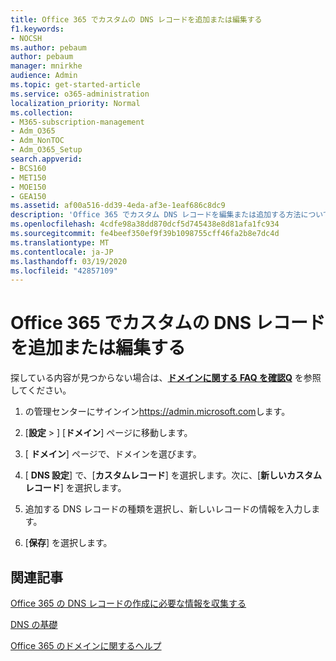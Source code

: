 ```yaml
---
title: Office 365 でカスタムの DNS レコードを追加または編集する
f1.keywords:
- NOCSH
ms.author: pebaum
author: pebaum
manager: mnirkhe
audience: Admin
ms.topic: get-started-article
ms.service: o365-administration
localization_priority: Normal
ms.collection:
- M365-subscription-management
- Adm_O365
- Adm_NonTOC
- Adm_O365_Setup
search.appverid:
- BCS160
- MET150
- MOE150
- GEA150
ms.assetid: af00a516-dd39-4eda-af3e-1eaf686c8dc9
description: 'Office 365 でカスタム DNS レコードを編集または追加する方法について説明します。 '
ms.openlocfilehash: 4cdfe98a38dd870dcf5d745438e8d81afa1fc934
ms.sourcegitcommit: fe4beef350ef9f39b1098755cff46fa2b8e7dc4d
ms.translationtype: MT
ms.contentlocale: ja-JP
ms.lasthandoff: 03/19/2020
ms.locfileid: "42857109"
---
```

# <a name="add-or-edit-custom-dns-records-in-office-365"></a>Office 365 でカスタムの DNS レコードを追加または編集する

 探している内容が見つからない場合は、**[ドメインに関する FAQ を確認Q](../setup/domains-faq.md)** を参照してください。 

1. の管理センターにサインイン<a href="https://go.microsoft.com/fwlink/p/?linkid=2024339" target="_blank">https://admin.microsoft.com</a>します。   

2. [**設定** \> ] [**ドメイン**] ページに移動します。

3. [ **ドメイン**] ページで、ドメインを選びます。 
    
4. [ **DNS 設定**] で、[**カスタムレコード**] を選択します。次に、[**新しいカスタムレコード**] を選択します。

5. 追加する DNS レコードの種類を選択し、新しいレコードの情報を入力します。
    
6. [**保存**] を選択します。

## <a name="related-articles"></a>関連記事

[Office 365 の DNS レコードの作成に必要な情報を収集する](../get-help-with-domains/information-for-dns-records.md)

[DNS の基礎](../get-help-with-domains/dns-basics.md)

[Office 365 のドメインに関するヘルプ](../get-help-with-domains/get-help-with-domains.yml)


